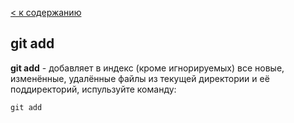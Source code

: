 [ < к содержанию](./readme.md)

## git add

**git add** - добавляет в индекс (кроме игнорируемых) все новые, изменённые, удалённые файлы из текущей директории и её поддиректорий, испульзуйте команду:



```bash=
git add 
```
